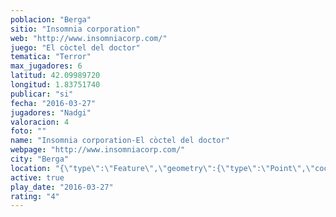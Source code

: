```yaml
---
poblacion: "Berga"
sitio: "Insomnia corporation"
web: "http://www.insomniacorp.com/"
juego: "El còctel del doctor"
tematica: "Terror"
max_jugadores: 6
latitud: 42.09989720
longitud: 1.83751740
publicar: "si"
fecha: "2016-03-27"
jugadores: "Nadgi"
valoracion: 4
foto: ""
name: "Insomnia corporation-El còctel del doctor"
webpage: "http://www.insomniacorp.com/"
city: "Berga"
location: "{\"type\":\"Feature\",\"geometry\":{\"type\":\"Point\",\"coordinates\":[42.0998972,1.8375174]}}"
active: true
play_date: "2016-03-27"
rating: "4"
---
```

